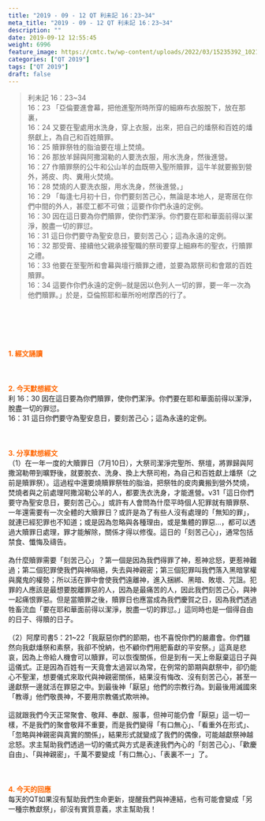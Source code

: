 ```yaml
---
title: "2019 - 09 - 12 QT 利未記 16：23~34"
meta_title: "2019 - 09 - 12 QT 利未記 16：23~34"
description: ""
date: 2019-09-12 12:55:45
weight: 6996
feature_image: https://cmtc.tw/wp-content/uploads/2022/03/15235392_10211799862337740_180693556567566654_o-1.webp
categories: ["QT 2019"]
tags: ["QT 2019"]
draft: false
---
```


<blockquote>利未記 16：23~34<br />
16：23 「亞倫要進會幕，把他進聖所時所穿的細麻布衣服脫下，放在那裏，<br />
16：24 又要在聖處用水洗身，穿上衣服，出來，把自己的燔祭和百姓的燔祭獻上，為自己和百姓贖罪。<br />
16：25 贖罪祭牲的脂油要在壇上焚燒。<br />
16：26 那放羊歸與阿撒瀉勒的人要洗衣服，用水洗身，然後進營。<br />
16：27 作贖罪祭的公牛和公山羊的血既帶入聖所贖罪，這牛羊就要搬到營外，將皮、肉、糞用火焚燒。<br />
16：28 焚燒的人要洗衣服，用水洗身，然後進營。」<br />
16：29 「每逢七月初十日，你們要刻苦己心，無論是本地人，是寄居在你們中間的外人，甚麼工都不可做；這要作你們永遠的定例。<br />
16：30 因在這日要為你們贖罪，使你們潔淨。你們要在耶和華面前得以潔淨，脫盡一切的罪愆。<br />
16：31 這日你們要守為聖安息日，要刻苦己心；這為永遠的定例。<br />
16：32 那受膏、接續他父親承接聖職的祭司要穿上細麻布的聖衣，行贖罪之禮。<br />
16：33 他要在至聖所和會幕與壇行贖罪之禮，並要為眾祭司和會眾的百姓贖罪。<br />
16：34 這要作你們永遠的定例─就是因以色列人一切的罪，要一年一次為他們贖罪。」於是，亞倫照耶和華所吩咐摩西的行了。</blockquote><br />
&nbsp;<br />
<br />
&nbsp;<br />
<br />
<span style="color: #ff6600;"><strong>1. </strong><strong>經文誦讀</strong></span><br />
<br />
<span style="color: #ff6600;"><strong> </strong></span><br />
<br />
<span style="color: #ff6600;"><strong>2. 今天默想</strong><strong>經文<br />
</strong></span>利 16：30 因在這日要為你們贖罪，使你們潔淨。你們要在耶和華面前得以潔淨，脫盡一切的罪愆。<br />
16：31 這日你們要守為聖安息日，要刻苦己心；這為永遠的定例。<br />
<br />
&nbsp;<br />
<br />
<span style="color: #ff6600;"><strong>3. 分享默想經文<br />
</strong></span>（1）在一年一度的大贖罪日（7月10日），大祭司潔淨完聖所、祭壇，將罪歸與阿撒瀉勒帶到曠野後，就要脫衣、洗身、換上大祭司袍，為自己和百姓獻上燔祭（之前是贖罪祭）。這過程中還要燒贖罪祭牲的脂油，把祭牲的皮肉糞搬到營外焚燒，焚燒者與之前處理阿撒瀉勒公羊的人，都要洗衣洗身，才能進營。v31「這日你們要守為聖安息日，要刻苦己心。」或許有人會問為什麼平時個人犯罪就有贖罪祭、一年還需要有一次全體的大贖罪日？或許是為了有些人沒有處理的「無知的罪」，就連已經犯罪也不知道；或是因為忽略與各種理由，或是集體的罪惡…，都可以透過大贖罪日處理，罪才能解除，關係才得以修復。這日的「刻苦己心」，通常包括禁食、懺悔及禱告。<br />
<br />
為什麼贖罪需要「刻苦己心」？第一個是因為我們得罪了神，惹神忿怒，更惹神難過；第二個犯罪使我們與神隔絕，失去與神親密；第三個犯罪叫我們落入黑暗掌權與魔鬼的權勢；所以活在罪中會使我們遠離神，進入捆綁、黑暗、敗壞、咒詛。犯罪的人應該是最想要脫離罪惡的人，因為是最痛苦的人，因此我們刻苦己心，與神一起痛恨罪惡。但是當贖罪之後，贖罪日也應當成為我們慶賀之日，因為我們透過牲畜流血「要在耶和華面前得以潔淨，脫盡一切的罪愆。」這同時也是一個得自由的日子、得贖的日子。<br />
<br />
（2）阿摩司書5：21~22「我厭惡你們的節期，也不喜悅你們的嚴肅會。你們雖然向我獻燔祭和素祭，我卻不悅納，也不顧你們用肥畜獻的平安祭。」這真是悲哀，因為上帝給人機會可以贖罪，可以恢復關係，但是到有一天上帝厭棄這日子與這儀式。正是因為百姓有一天竟會太過習以為常，在例常的節期與獻祭中，卻仍能心不聖潔，想要儀式來取代與神親密關係，結果沒有悔改、沒有刻苦己心，甚至一邊獻祭一邊就活在罪惡之中。到最後神「厭惡」他們的宗教行為。到最後用滅國來「教導」他們敬畏神，不要用宗教儀式欺哄神。<br />
<br />
這就跟我們今天正常聚會、敬拜、奉獻、服事，但神可能仍會「厭惡」這一切一樣，不是我們的聚會敬拜不重要，而是我們變得「有口無心」、「看重外在形式」、「忽略與神親密與真實的關係」，結果形式就變成了我們的偶像，可能越獻祭神越忿怒。求主幫助我們透過一切的儀式與方式是表達我們內心的「刻苦己心」、「歡慶自由」、「與神親密」，千萬不要變成「有口無心」、「表裏不一」了。<br />
<br />
&nbsp;<br />
<br />
<span style="color: #ff6600;"><strong>4. 今天的回應<br />
</strong></span>每天的QT如果沒有幫助我們生命更新，提醒我們與神連結，也有可能會變成「另一種宗教獻祭」，卻沒有實質意義，求主幫助我！
        